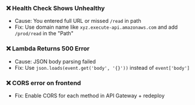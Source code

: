 ### ❌ Health Check Shows Unhealthy
- Cause: You entered full URL or missed `/read` in path
- Fix: Use domain name like `xyz.execute-api.amazonaws.com` and add `/prod/read` in the "Path"

### ❌ Lambda Returns 500 Error
- Cause: JSON body parsing failed
- Fix: Use `json.loads(event.get('body', '{}'))` instead of `event['body']`

### ❌ CORS error on frontend
- Fix: Enable CORS for each method in API Gateway + redeploy


